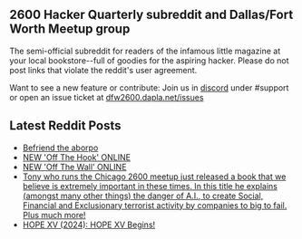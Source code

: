 ## 2600 Hacker Quarterly subreddit and Dallas/Fort Worth Meetup group
The semi-official subreddit for readers of the infamous little magazine at your local bookstore--full of goodies for the aspiring hacker. Please do not post links that violate the reddit's user agreement.

Want to see a new feature or contribute: 
Join us in [discord](https://dfw2600.dapla.net/chat) under #support or open an issue ticket at [dfw2600.dapla.net/issues](https://dfw2600.dapla.net/issues)

## Latest Reddit Posts
<!-- BLOG-POST-LIST:START -->
- [Befriend the aborpo](https://www.reddit.com/r/2600/comments/1h4d4b8/befriend_the_aborpo/)
- [NEW 'Off The Hook' ONLINE](https://2600.com/hook/27-11-2024)
- [NEW 'Off The Wall' ONLINE](https://2600.com/wall/26-11-2024)
- [Tony who runs the Chicago 2600 meetup just released a book that we believe is extremely important in these times. In this title he explains (amongst many other things) the danger of A.I., to create Social, Financial and Exclusionary terrorist activity by companies to big to fail. Plus much more!](https://www.reddit.com/r/2600/comments/1gzx0q4/tony_who_runs_the_chicago_2600_meetup_just/)
- [HOPE XV (2024): HOPE XV Begins!](https://www.reddit.com/r/2600/comments/1gy7a9j/hope_xv_2024_hope_xv_begins/)
<!-- BLOG-POST-LIST:END -->
